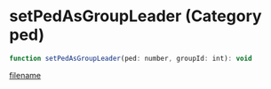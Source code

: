 # setPedAsGroupLeader (Category ped)

```js
function setPedAsGroupLeader(ped: number, groupId: int): void
```

[filename](setPedAsGroupLeader_m.md ':include')
